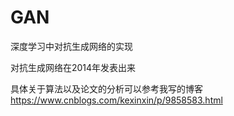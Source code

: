 # GAN
深度学习中对抗生成网络的实现

对抗生成网络在2014年发表出来

具体关于算法以及论文的分析可以参考我写的博客 https://www.cnblogs.com/kexinxin/p/9858583.html
